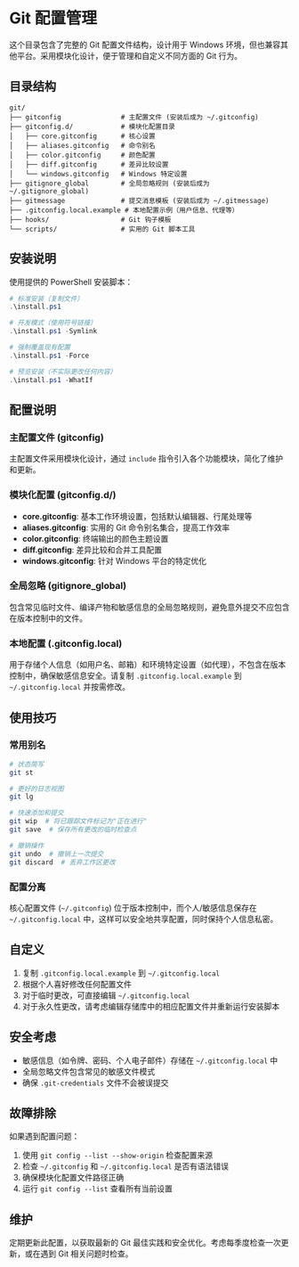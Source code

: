 # Git 配置管理

这个目录包含了完整的 Git 配置文件结构，设计用于 Windows 环境，但也兼容其他平台。采用模块化设计，便于管理和自定义不同方面的 Git 行为。

## 目录结构

```
git/
├── gitconfig               # 主配置文件 (安装后成为 ~/.gitconfig)
├── gitconfig.d/            # 模块化配置目录
│   ├── core.gitconfig      # 核心设置
│   ├── aliases.gitconfig   # 命令别名
│   ├── color.gitconfig     # 颜色配置
│   ├── diff.gitconfig      # 差异比较设置
│   └── windows.gitconfig   # Windows 特定设置
├── gitignore_global        # 全局忽略规则 (安装后成为 ~/.gitignore_global)
├── gitmessage              # 提交消息模板 (安装后成为 ~/.gitmessage)
├── .gitconfig.local.example # 本地配置示例（用户信息、代理等）
├── hooks/                  # Git 钩子模板
└── scripts/                # 实用的 Git 脚本工具
```

## 安装说明

使用提供的 PowerShell 安装脚本：

```powershell
# 标准安装（复制文件）
.\install.ps1

# 开发模式（使用符号链接）
.\install.ps1 -Symlink

# 强制覆盖现有配置
.\install.ps1 -Force

# 预览安装（不实际更改任何内容）
.\install.ps1 -WhatIf
```

## 配置说明

### 主配置文件 (gitconfig)

主配置文件采用模块化设计，通过 `include` 指令引入各个功能模块，简化了维护和更新。

### 模块化配置 (gitconfig.d/)

- **core.gitconfig**: 基本工作环境设置，包括默认编辑器、行尾处理等
- **aliases.gitconfig**: 实用的 Git 命令别名集合，提高工作效率
- **color.gitconfig**: 终端输出的颜色主题设置
- **diff.gitconfig**: 差异比较和合并工具配置
- **windows.gitconfig**: 针对 Windows 平台的特定优化

### 全局忽略 (gitignore_global)

包含常见临时文件、编译产物和敏感信息的全局忽略规则，避免意外提交不应包含在版本控制中的文件。

### 本地配置 (.gitconfig.local)

用于存储个人信息（如用户名、邮箱）和环境特定设置（如代理），不包含在版本控制中，确保敏感信息安全。请复制 `.gitconfig.local.example` 到 `~/.gitconfig.local` 并按需修改。

## 使用技巧

### 常用别名

```bash
# 状态简写
git st

# 更好的日志视图
git lg

# 快速添加和提交
git wip  # 将已跟踪文件标记为"正在进行"
git save  # 保存所有更改的临时检查点

# 撤销操作
git undo  # 撤销上一次提交
git discard  # 丢弃工作区更改
```

### 配置分离

核心配置文件 (`~/.gitconfig`) 位于版本控制中，而个人/敏感信息保存在 `~/.gitconfig.local` 中，这样可以安全地共享配置，同时保持个人信息私密。

## 自定义

1. 复制 `.gitconfig.local.example` 到 `~/.gitconfig.local`
2. 根据个人喜好修改任何配置文件
3. 对于临时更改，可直接编辑 `~/.gitconfig.local`
4. 对于永久性更改，请考虑编辑存储库中的相应配置文件并重新运行安装脚本

## 安全考虑

- 敏感信息（如令牌、密码、个人电子邮件）存储在 `~/.gitconfig.local` 中
- 全局忽略文件包含常见的敏感文件模式
- 确保 `.git-credentials` 文件不会被误提交

## 故障排除

如果遇到配置问题：

1. 使用 `git config --list --show-origin` 检查配置来源
2. 检查 `~/.gitconfig` 和 `~/.gitconfig.local` 是否有语法错误
3. 确保模块化配置文件路径正确
4. 运行 `git config --list` 查看所有当前设置

## 维护

定期更新此配置，以获取最新的 Git 最佳实践和安全优化。考虑每季度检查一次更新，或在遇到 Git 相关问题时检查。